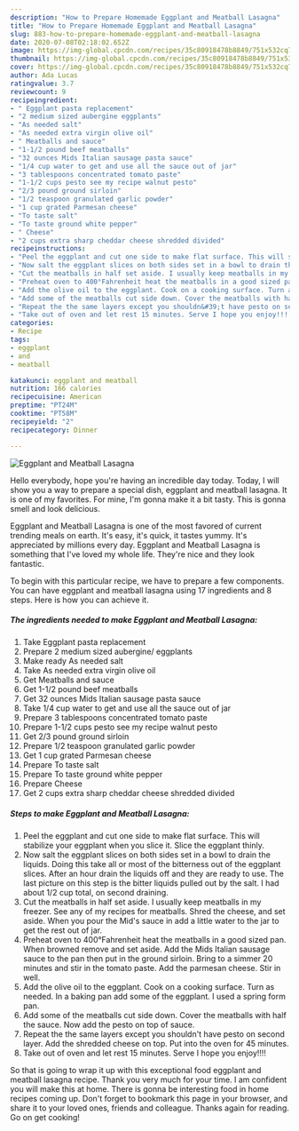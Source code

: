 ```yaml
---
description: "How to Prepare Homemade Eggplant and Meatball Lasagna"
title: "How to Prepare Homemade Eggplant and Meatball Lasagna"
slug: 883-how-to-prepare-homemade-eggplant-and-meatball-lasagna
date: 2020-07-08T02:18:02.652Z
image: https://img-global.cpcdn.com/recipes/35c80918478b8849/751x532cq70/eggplant-and-meatball-lasagna-recipe-main-photo.jpg
thumbnail: https://img-global.cpcdn.com/recipes/35c80918478b8849/751x532cq70/eggplant-and-meatball-lasagna-recipe-main-photo.jpg
cover: https://img-global.cpcdn.com/recipes/35c80918478b8849/751x532cq70/eggplant-and-meatball-lasagna-recipe-main-photo.jpg
author: Ada Lucas
ratingvalue: 3.7
reviewcount: 9
recipeingredient:
- " Eggplant pasta replacement"
- "2 medium sized aubergine eggplants"
- "As needed salt"
- "As needed extra virgin olive oil"
- " Meatballs and sauce"
- "1-1/2 pound beef meatballs"
- "32 ounces Mids Italian sausage pasta sauce"
- "1/4 cup water to get and use all the sauce out of jar"
- "3 tablespoons concentrated tomato paste"
- "1-1/2 cups pesto see my recipe walnut pesto"
- "2/3 pound ground sirloin"
- "1/2 teaspoon granulated garlic powder"
- "1 cup grated Parmesan cheese"
- "To taste salt"
- "To taste ground white pepper"
- " Cheese"
- "2 cups extra sharp cheddar cheese shredded divided"
recipeinstructions:
- "Peel the eggplant and cut one side to make flat surface. This will stabilize your eggplant when you slice it. Slice the eggplant thinly."
- "Now salt the eggplant slices on both sides set in a bowl to drain the liquids. Doing this take all or most of the bitterness out of the eggplant slices. After an hour drain the liquids off and they are ready to use. The last picture on this step is the bitter liquids pulled out by the salt. I had about 1/2 cup total, on second draining."
- "Cut the meatballs in half set aside. I usually keep meatballs in my freezer. See any of my recipes for meatballs. Shred the cheese, and set aside. When you pour the Mid&#39;s sauce in add a little water to the jar to get the rest out of jar."
- "Preheat oven to 400°Fahrenheit heat the meatballs in a good sized pan. When browned remove and set aside. Add the Mids Italian sausage sauce to the pan then put in the ground sirloin. Bring to a simmer 20 minutes and stir in the tomato paste. Add the parmesan cheese. Stir in well."
- "Add the olive oil to the eggplant. Cook on a cooking surface. Turn as needed. In a baking pan add some of the eggplant. I used a spring form pan."
- "Add some of the meatballs cut side down. Cover the meatballs with half the sauce. Now add the pesto on top of sauce."
- "Repeat the the same layers except you shouldn&#39;t have pesto on second layer. Add the shredded cheese on top. Put into the oven for 45 minutes."
- "Take out of oven and let rest 15 minutes. Serve I hope you enjoy!!!!"
categories:
- Recipe
tags:
- eggplant
- and
- meatball

katakunci: eggplant and meatball 
nutrition: 166 calories
recipecuisine: American
preptime: "PT24M"
cooktime: "PT58M"
recipeyield: "2"
recipecategory: Dinner

---
```



![Eggplant and Meatball Lasagna](https://img-global.cpcdn.com/recipes/35c80918478b8849/751x532cq70/eggplant-and-meatball-lasagna-recipe-main-photo.jpg)

Hello everybody, hope you're having an incredible day today. Today, I will show you a way to prepare a special dish, eggplant and meatball lasagna. It is one of my favorites. For mine, I'm gonna make it a bit tasty. This is gonna smell and look delicious.



Eggplant and Meatball Lasagna is one of the most favored of current trending meals on earth. It's easy, it's quick, it tastes yummy. It's appreciated by millions every day. Eggplant and Meatball Lasagna is something that I've loved my whole life. They're nice and they look fantastic.


To begin with this particular recipe, we have to prepare a few components. You can have eggplant and meatball lasagna using 17 ingredients and 8 steps. Here is how you can achieve it.

<!--inarticleads1-->

##### The ingredients needed to make Eggplant and Meatball Lasagna:

1. Take  Eggplant pasta replacement
1. Prepare 2 medium sized aubergine/ eggplants
1. Make ready As needed salt
1. Take As needed extra virgin olive oil
1. Get  Meatballs and sauce
1. Get 1-1/2 pound beef meatballs
1. Get 32 ounces Mids Italian sausage pasta sauce
1. Take 1/4 cup water to get and use all the sauce out of jar
1. Prepare 3 tablespoons concentrated tomato paste
1. Prepare 1-1/2 cups pesto see my recipe walnut pesto
1. Get 2/3 pound ground sirloin
1. Prepare 1/2 teaspoon granulated garlic powder
1. Get 1 cup grated Parmesan cheese
1. Prepare To taste salt
1. Prepare To taste ground white pepper
1. Prepare  Cheese
1. Get 2 cups extra sharp cheddar cheese shredded divided




<!--inarticleads2-->

##### Steps to make Eggplant and Meatball Lasagna:

1. Peel the eggplant and cut one side to make flat surface. This will stabilize your eggplant when you slice it. Slice the eggplant thinly.
1. Now salt the eggplant slices on both sides set in a bowl to drain the liquids. Doing this take all or most of the bitterness out of the eggplant slices. After an hour drain the liquids off and they are ready to use. The last picture on this step is the bitter liquids pulled out by the salt. I had about 1/2 cup total, on second draining.
1. Cut the meatballs in half set aside. I usually keep meatballs in my freezer. See any of my recipes for meatballs. Shred the cheese, and set aside. When you pour the Mid&#39;s sauce in add a little water to the jar to get the rest out of jar.
1. Preheat oven to 400°Fahrenheit heat the meatballs in a good sized pan. When browned remove and set aside. Add the Mids Italian sausage sauce to the pan then put in the ground sirloin. Bring to a simmer 20 minutes and stir in the tomato paste. Add the parmesan cheese. Stir in well.
1. Add the olive oil to the eggplant. Cook on a cooking surface. Turn as needed. In a baking pan add some of the eggplant. I used a spring form pan.
1. Add some of the meatballs cut side down. Cover the meatballs with half the sauce. Now add the pesto on top of sauce.
1. Repeat the the same layers except you shouldn&#39;t have pesto on second layer. Add the shredded cheese on top. Put into the oven for 45 minutes.
1. Take out of oven and let rest 15 minutes. Serve I hope you enjoy!!!!




So that is going to wrap it up with this exceptional food eggplant and meatball lasagna recipe. Thank you very much for your time. I am confident you will make this at home. There is gonna be interesting food in home recipes coming up. Don't forget to bookmark this page in your browser, and share it to your loved ones, friends and colleague. Thanks again for reading. Go on get cooking!
